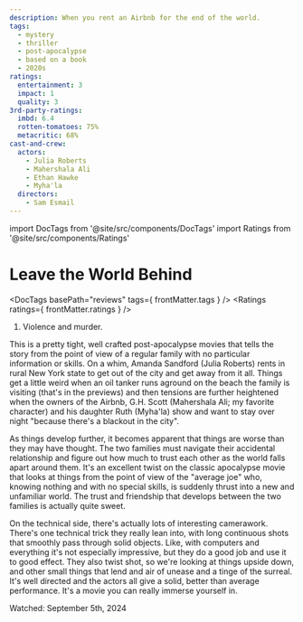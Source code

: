 ```yaml
---
description: When you rent an Airbnb for the end of the world.
tags:
  - mystery
  - thriller
  - post-apocalypse
  - based on a book
  - 2020s
ratings:
  entertainment: 3
  impact: 1
  quality: 3
3rd-party-ratings:
  imbd: 6.4
  rotten-tomatoes: 75%
  metacritic: 68%
cast-and-crew:
  actors:
    - Julia Roberts
    - Mahershala Ali
    - Ethan Hawke
    - Myha'la
  directors:
    - Sam Esmail
---
```

import DocTags from '@site/src/components/DocTags'
import Ratings from '@site/src/components/Ratings'

# Leave the World Behind

<DocTags basePath="reviews" tags={ frontMatter.tags } />
<Ratings ratings={ frontMatter.ratings } />

<trigger-warning>
  <ol>
    <li>Violence and murder.</li>
  </ol>
</trigger-warning>

This is a pretty tight, well crafted post-apocalypse movies that tells the story from the point of view of a regular family with no particular information or skills. On a whim, Amanda Sandford (Julia Roberts) rents in rural New York state to get out of the city and get away from it all. Things get a little weird when an oil tanker runs aground on the beach the family is visiting (that's in the previews) and then tensions are further heightened when the owners of the Airbnb, G.H. Scott (Mahershala Ali; my favorite character) and his daughter Ruth (Myha'la) show and want to stay over night "because there's a blackout in the city".

As things develop further, it becomes apparent that things are worse than they may have thought. The two families must navigate their accidental relationship and figure out how much to trust each other as the world falls apart around them. It's an excellent twist on the classic apocalypse movie that looks at things from the point of view of the "average joe" who, knowing nothing and with no special skills, is suddenly thrust into a new and unfamiliar world. <span class="moderate-spoiler">The trust and friendship that develops between the two families is actually quite sweet.</span>

On the technical side, there's actually lots of interesting camerawork. There's one technical trick they really lean into, with long continuous shots that smoothly pass through solid objects. Like, with computers and everything it's not especially impressive, but they do a good job and use it to good effect. They also twist shot, so we're looking at things upside down, and other small things that lend and air of unease and a tinge of the surreal. It's well directed and the actors all give a solid, better than average performance. It's a movie you can really immerse yourself in.

Watched: September 5th, 2024

